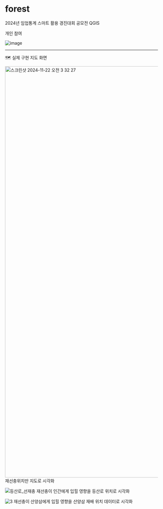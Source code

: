 # forest
2024년 임업통계 스마트 활용 경진대회 공모전 QGIS


개인 참여

![image](https://github.com/user-attachments/assets/2b11ec6b-f00e-42d2-800a-e62dec376e5d)

---
🗺️ 실제 구현 지도 화면

<img width="1355" alt="스크린샷 2024-11-22 오전 3 32 27" src="https://github.com/user-attachments/assets/8fed7b28-6c2d-47ac-8aee-32a0f09cf1e9">
재선충위치만 지도로 시각화


![등산로_선재충](https://github.com/user-attachments/assets/ed25e877-9aa9-4573-a5aa-954b1ad1ff6f)
재선충이 인간에게 입힐 영향을 등산로 위치로 시각화


![3](https://github.com/user-attachments/assets/50af1835-4fc3-45b5-9552-ac26de9a0e2f)
재선충이 산양삼에게 입힐 영향을 산양삼 재배 위치 데이터로 시각화
